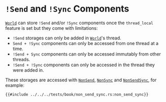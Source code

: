 # `!Send` and `!Sync` Components

[`World`](https://docs.rs/shipyard/0.5/shipyard/struct.World.html) can store `!Send` and/or `!Sync` components once the `thread_local` feature is set but they come with limitations:

- `!Send` storages can only be added in [`World`](https://docs.rs/shipyard/0.5/shipyard/struct.World.html)'s thread.
- `Send + !Sync` components can only be accessed from one thread at a time.
- `!Send + Sync` components can only be accessed immutably from other threads.
- `!Send + !Sync` components can only be accessed in the thread they were added in.

These storages are accessed with [`NonSend`](https://docs.rs/shipyard/0.5/shipyard/struct.NonSend.html), [`NonSync`](https://docs.rs/shipyard/0.5/shipyard/struct.NonSync.html) and [`NonSendSync`](https://docs.rs/shipyard/0.5/shipyard/struct.NonSendSync.html), for example:

```rust, noplaypen
{{#include ../../../tests/book/non_send_sync.rs:non_send_sync}}
```
